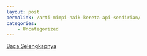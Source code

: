 ```yaml
---
layout: post
permalink: /arti-mimpi-naik-kereta-api-sendirian/
categories:
    - Uncategorized
---
```


[Baca Selengkapnya](/03)